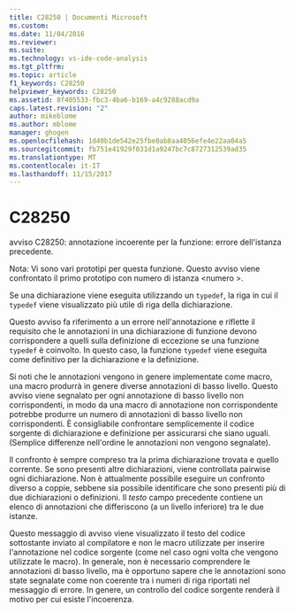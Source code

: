 ```yaml
---
title: C28250 | Documenti Microsoft
ms.custom: 
ms.date: 11/04/2016
ms.reviewer: 
ms.suite: 
ms.technology: vs-ide-code-analysis
ms.tgt_pltfrm: 
ms.topic: article
f1_keywords: C28250
helpviewer_keywords: C28250
ms.assetid: 8f405533-fbc3-4ba6-b169-a4c9288acd9a
caps.latest.revision: "2"
author: mikeblome
ms.author: mblome
manager: ghogen
ms.openlocfilehash: 1d40b1de542e25fbe0ab8aa4056efe4e22aa04a5
ms.sourcegitcommit: fb751e41929f031d1a9247bc7c8727312539ad35
ms.translationtype: MT
ms.contentlocale: it-IT
ms.lasthandoff: 11/15/2017
---
```

# <a name="c28250"></a>C28250
avviso C28250: annotazione incoerente per la funzione: errore dell'istanza precedente.  
  
 Nota: Vi sono vari prototipi per questa funzione. Questo avviso viene confrontato il primo prototipo con numero di istanza \<numero >.  
  
 Se una dichiarazione viene eseguita utilizzando un `typedef`, la riga in cui il `typedef` viene visualizzato più utile di riga della dichiarazione.  
  
 Questo avviso fa riferimento a un errore nell'annotazione e riflette il requisito che le annotazioni in una dichiarazione di funzione devono corrispondere a quelli sulla definizione di eccezione se una funzione `typedef` è coinvolto. In questo caso, la funzione `typedef` viene eseguita come definitivo per la dichiarazione e la definizione.  
  
 Si noti che le annotazioni vengono in genere implementate come macro, una macro produrrà in genere diverse annotazioni di basso livello. Questo avviso viene segnalato per ogni annotazione di basso livello non corrispondenti, in modo da una macro di annotazione non corrispondente potrebbe produrre un numero di annotazioni di basso livello non corrispondenti. È consigliabile confrontare semplicemente il codice sorgente di dichiarazione e definizione per assicurarsi che siano uguali. (Semplice differenze nell'ordine le annotazioni non vengono segnalate).  
  
 Il confronto è sempre compreso tra la prima dichiarazione trovata e quello corrente. Se sono presenti altre dichiarazioni, viene controllata pairwise ogni dichiarazione. Non è attualmente possibile eseguire un confronto diverso a coppie, sebbene sia possibile identificare che sono presenti più di due dichiarazioni o definizioni.  Il *testo* campo precedente contiene un elenco di annotazioni che differiscono (a un livello inferiore) tra le due istanze.  
  
 Questo messaggio di avviso viene visualizzato il testo del codice sottostante inviato al compilatore e non le macro utilizzate per inserire l'annotazione nel codice sorgente (come nel caso ogni volta che vengono utilizzate le macro). In generale, non è necessario comprendere le annotazioni di basso livello, ma è opportuno sapere che le annotazioni sono state segnalate come non coerente tra i numeri di riga riportati nel messaggio di errore. In genere, un controllo del codice sorgente renderà il motivo per cui esiste l'incoerenza.
